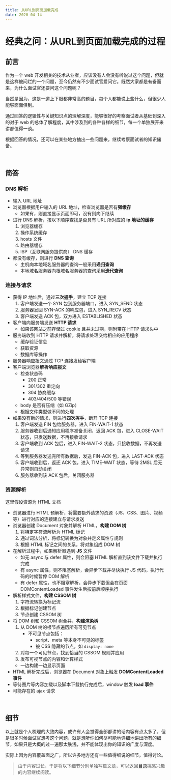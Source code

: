```yaml
---
title: 从URL到页面加载完成
date: 2020-04-14
---
```


# 经典之问：从URL到页面加载完成的过程

## 前言

作为一个 web 开发相关的技术从业者，应该没有人会没有听说过这个问题，但就是这样被问烂的一个问题，至今仍然有不少面试官爱问它。既然大家都是有备而来，为什么面试官还要问这个问题呢？

当然是因为，这是一道上下限都非常高的题目，每个人都能说上些什么，但很少人能够面面俱到。

通过回答的逻辑性与关键知识点的理解深度，能够很好的考察面试者从基础到深入的对于 web 的总体了解程度，其中涉及到的各种各样的细节，每一个单独展开来讲都值得一谈。

根据回答的情况，还可以在某些地方抽出一些问题来，继续考察面试者的知识储备。

<br>

## 简答

### DNS 解析

- 输入 URL 地址
- 浏览器根据用户输入的 URL 地址，检查浏览器是否有**强缓存**
    - 如果有，则直接显示页面即可，没有则向下继续
- 进行 DNS 解析，按以下顺序查找是否具有 URL 所对应的 **ip 地址的缓存**
    1. 浏览器缓存
    2. 操作系统缓存
    3. hosts 文件
    4. 路由器缓存
    5. ISP（互联网服务提供商） DNS 缓存
- 都没有缓存，则进行 **DNS 查询**
    - 主机向本地域名服务器的查询一般采用**递归查询**
    - 本地域名服务器向根域名服务器的查询采用**迭代查询**

### 连接与请求

- 获得 IP 地址后，通过**三次握手**，建立 TCP 连接
    1. 客户端发送一个 SYN 包到服务器端口，进入 SYN_SEND 状态
    2. 服务器发回 SYN-ACK 的响应包，进入 SYN_RECV 状态
    3. 客户端发送 ACK 包，双方进入 ESTABLISHED 状态
- 客户端向服务端发送 **HTTP 请求**
    - 如果该网站之前存储过 cookie 且并未过期，则附带在 HTTP 请求头中
- 服务端收到 HTTP 请求并解析，将请求处理交给相应的应用程序
    - 缓存验证信息
    - 获取资源
    - 数据库等操作
- 服务器响应报文通过 TCP 连接发给客户端
- 客户端浏览器**解析响应报文**
    - 检查状态码
        - 200 正常
        - 301/302 重定向
        - 304 协商缓存
        - 403/404/500 等错误
    - body 是否有压缩（如 GZip）
    - 根据文件类型做不同的处理
- 如果没有新的请求，则进行**四次挥手**，断开 TCP 连接
    1. 客户端发送 FIN 包给服务器，进入 FIN-WAIT-1 状态
    2. 服务器收到后通知应用程序准备关闭，返回 ACK 包，进入 CLOSE-WAIT 状态，只发送数据，不再接收请求
    3. 客户端收到 ACK 包后，进入 FIN-WAIT-2 状态，只接收数据，不再发送请求
    4. 等到服务器发送完所有数据后，发送 FIN-ACK 包，进入 LAST-ACK 状态
    5. 客户端收到后，返还 ACK 包，进入 TIME-WAIT 状态，等待 2MSL 后无异常则自动关闭
    6. 服务器收到该 ACK 包后，关闭服务器

### 资源解析

这里假设资源为 HTML 文档

- 浏览器进行 HTML 预解析，将需要额外请求的资源（JS、CSS、图片、视频等）进行对应的连接建立与请求发送
- 浏览器创建 Document 对象并解析 HTML，**构建 DOM 树**
    1. 将特定字符流解析为 HTML 标记
    2. 通过词法分析，将标记转换为对象并定义属性与规则
    3. 根据 HTML 标记之间的关系，将对象组成 DOM 树
- 在解析过程中，如果解析器遇到 **JS** 文件
    - 如无 async 与 defer 属性，则会阻塞 HTML 解析直到该文件下载并执行完成
    - 有 async 属性，则不阻塞解析，会异步下载并尽快执行 JS 代码，执行代码的时候暂停 DOM 解析
    - 有 defer 属性，也不阻塞解析，会异步下载但会在页面 DOMContentLoaded 事件发生后按前后顺序执行
- 解析样式文件，**构建 CSSOM 树**
    1. 字符流转换为标记流
    2. 根据标记创建节点
    3. 节点创建 CSSOM 树
- 将 DOM 树和 CSSOM 树合并，**构建渲染树**
    1. 从 DOM 树的根节点遍历所有可见节点
        - 不可见节点包括：
            - script、meta 等本身不可见的标签
            - 被 CSS 隐藏的节点，如 `display: none`
    2. 对每一个可见节点，找到恰当的 CSSOM 规则并应用
    3. 发布可视节点的内容和计算样式
    - 一边构建一边显示页面
- HTML 解析完成后，浏览器在 Document 对象上触发 **DOMContentLoaded 事件**
- 等待图片等内容加载以及脚本下载执行完成后，window 触发 **load 事件**
- 可能存在的 ajax 请求

<br>

## 细节

以上就是个人梳理的大致内容，或许有人会觉得全部都讲的话内容有点太多了，但是很多时候面试官想考这个问题，就是想听你如何尽可能地详细地讲出所有的细节，如果只是大概的过一遍那太肤浅，并不能体现出你的知识的广度与深度。

实际上因为内容覆盖面之广，所以许多地方还有一些值得细说的细节，值得讨论。

> 由于内容过长，于是将以下细节分别单独写篇文章，可以返回[目录](README.md)挑感兴趣的内容继续阅读。
